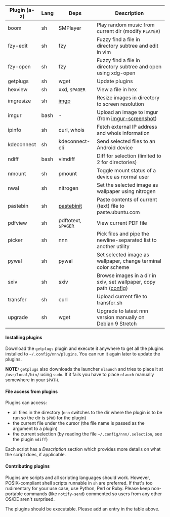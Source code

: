 | Plugin (a-z) | Lang | Deps | Description |
| --- | --- | --- | --- |
| boom | sh | SMPlayer | Play random music from current dir (modify `PLAYER`) |
| fzy-edit | sh | fzy | Fuzzy find a file in directory subtree and edit in vim |
| fzy-open | sh | fzy | Fuzzy find a file in directory subtree and open using xdg-open |
| getplugs | sh | wget | Update plugins |
| hexview | sh | xxd, `$PAGER` | View a file in hex |
| imgresize | sh | [imgp](https://github.com/jarun/imgp) | Resize images in directory to screen resolution |
| imgur | bash | - | Upload an image to imgur (from [imgur-screenshot](https://github.com/jomo/imgur-screenshot)) |
| ipinfo | sh | curl, whois | Fetch external IP address and whois information |
| kdeconnect | sh | kdeconnect-cli | Send selected files to an Android device |
| ndiff | bash | vimdiff | Diff for selection (limited to 2 for directories) |
| nmount | sh | pmount | Toggle mount status of a device as normal user |
| nwal | sh | nitrogen | Set the selected image as wallpaper using nitrogen |
| pastebin | sh | [pastebinit](https://launchpad.net/pastebinit) | Paste contents of current (text) file to paste.ubuntu.com |
| pdfview | sh | pdftotext, `$PAGER` | View current PDF file |
| picker | sh | nnn | Pick files and pipe the newline-separated list to another utility |
| pywal | sh | pywal | Set selected image as wallpaper, change terminal color scheme |
| sxiv | sh | sxiv | Browse images in a dir in sxiv, set wallpaper, copy path ([config](https://wiki.archlinux.org/index.php/Sxiv#Assigning_keyboard_shortcuts))|
| transfer | sh | curl | Upload current file to transfer.sh |
| upgrade | sh | wget | Upgrade to latest nnn version manually on Debian 9 Stretch |

#### Installing plugins

Download the `getplugs` plugin and execute it anywhere to get all the plugins installed to `~/.config/nnn/plugins`. You can run it again later to update the plugins.

**NOTE:** `getplugs` also downloads the launcher `nlaunch` and tries to place it at `/usr/local/bin/` using `sudo`. If it fails you have to place `nlauch` manually somewhere in your `$PATH`.

#### File access from plugins

Plugins can access:
- all files in the directory (`nnn` switches to the dir where the plugin is to be run so the dir is `$PWD` for the plugin)
- the current file under the cursor (the file name is passed as the argument to a plugin)
- the current selection (by reading the file `~/.config/nnn/.selection`, see the plugin `ndiff`)

Each script has a _Description_ section which provides more details on what the script does, if applicable.

#### Contributing plugins

Plugins are scripts and all scripting languages should work. However, POSIX-compliant shell scripts runnable in `sh` are preferred. If that's too rudimentary for your use case, use Python, Perl or Ruby. Please keep non-portable commands (like `notify-send`) commented so users from any other OS/DE aren't surprised.

The plugins should be executable. Please add an entry in the table above.
